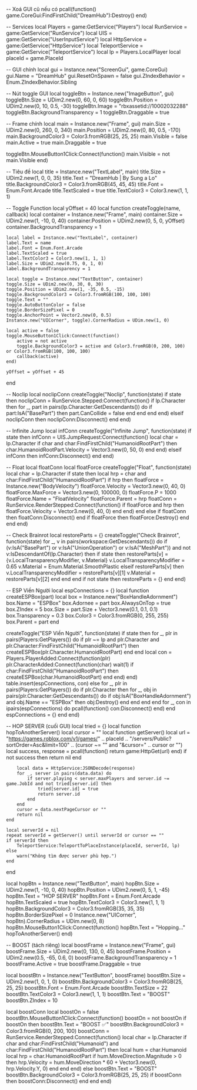 -- Xoá GUI cũ nếu có
pcall(function() game.CoreGui:FindFirstChild("DreamHub"):Destroy() end)

-- Services
local Players = game:GetService("Players")
local RunService = game:GetService("RunService")
local UIS = game:GetService("UserInputService")
local HttpService = game:GetService("HttpService")
local TeleportService = game:GetService("TeleportService")
local lp = Players.LocalPlayer
local placeId = game.PlaceId

-- GUI chính
local gui = Instance.new("ScreenGui", game.CoreGui)
gui.Name = "DreamHub"
gui.ResetOnSpawn = false
gui.ZIndexBehavior = Enum.ZIndexBehavior.Sibling

-- Nút toggle GUI
local toggleBtn = Instance.new("ImageButton", gui)
toggleBtn.Size = UDim2.new(0, 60, 0, 60)
toggleBtn.Position = UDim2.new(0, 10, 0.5, -30)
toggleBtn.Image = "rbxassetid://10002032288"
toggleBtn.BackgroundTransparency = 1
toggleBtn.Draggable = true

-- Frame chính
local main = Instance.new("Frame", gui)
main.Size = UDim2.new(0, 260, 0, 340)
main.Position = UDim2.new(0, 80, 0.5, -170)
main.BackgroundColor3 = Color3.fromRGB(25, 25, 25)
main.Visible = false
main.Active = true
main.Draggable = true

toggleBtn.MouseButton1Click:Connect(function()
	main.Visible = not main.Visible
end)

-- Tiêu đề
local title = Instance.new("TextLabel", main)
title.Size = UDim2.new(1, 0, 0, 35)
title.Text = "DreamHub | By Sung a Lo"
title.BackgroundColor3 = Color3.fromRGB(45, 45, 45)
title.Font = Enum.Font.Arcade
title.TextScaled = true
title.TextColor3 = Color3.new(1, 1, 1)

-- Toggle Function
local yOffset = 40
local function createToggle(name, callback)
	local container = Instance.new("Frame", main)
	container.Size = UDim2.new(1, -10, 0, 40)
	container.Position = UDim2.new(0, 5, 0, yOffset)
	container.BackgroundTransparency = 1

	local label = Instance.new("TextLabel", container)
	label.Text = name
	label.Font = Enum.Font.Arcade
	label.TextScaled = true
	label.TextColor3 = Color3.new(1, 1, 1)
	label.Size = UDim2.new(0.75, 0, 1, 0)
	label.BackgroundTransparency = 1

	local toggle = Instance.new("TextButton", container)
	toggle.Size = UDim2.new(0, 30, 0, 30)
	toggle.Position = UDim2.new(1, -35, 0.5, -15)
	toggle.BackgroundColor3 = Color3.fromRGB(100, 100, 100)
	toggle.Text = ""
	toggle.AutoButtonColor = false
	toggle.BorderSizePixel = 0
	toggle.AnchorPoint = Vector2.new(0, 0.5)
	Instance.new("UICorner", toggle).CornerRadius = UDim.new(1, 0)

	local active = false
	toggle.MouseButton1Click:Connect(function()
		active = not active
		toggle.BackgroundColor3 = active and Color3.fromRGB(0, 200, 100) or Color3.fromRGB(100, 100, 100)
		callback(active)
	end)

	yOffset = yOffset + 45
end

-- Noclip
local noclipConn
createToggle("Noclip", function(state)
	if state then
		noclipConn = RunService.Stepped:Connect(function()
			if lp.Character then
				for _, part in pairs(lp.Character:GetDescendants()) do
					if part:IsA("BasePart") then
						part.CanCollide = false
					end
				end
			end
		end)
	elseif noclipConn then
		noclipConn:Disconnect()
	end
end)

-- Infinite Jump
local infConn
createToggle("Infinite Jump", function(state)
	if state then
		infConn = UIS.JumpRequest:Connect(function()
			local char = lp.Character
			if char and char:FindFirstChild("HumanoidRootPart") then
				char.HumanoidRootPart.Velocity = Vector3.new(0, 50, 0)
			end
		end)
	elseif infConn then
		infConn:Disconnect()
	end
end)

-- Float
local floatConn
local floatForce
createToggle("Float", function(state)
	local char = lp.Character
	if state then
		local hrp = char and char:FindFirstChild("HumanoidRootPart")
		if hrp then
			floatForce = Instance.new("BodyVelocity")
			floatForce.Velocity = Vector3.new(0, 40, 0)
			floatForce.MaxForce = Vector3.new(0, 100000, 0)
			floatForce.P = 1000
			floatForce.Name = "FloatVelocity"
			floatForce.Parent = hrp
			floatConn = RunService.RenderStepped:Connect(function()
				if floatForce and hrp then
					floatForce.Velocity = Vector3.new(0, 40, 0)
				end
			end)
		end
	else
		if floatConn then floatConn:Disconnect() end
		if floatForce then floatForce:Destroy() end
	end
end)

-- Check Brainrot
local restoreParts = {}
createToggle("Check Brainrot", function(state)
	for _, v in pairs(workspace:GetDescendants()) do
		if (v:IsA("BasePart") or v:IsA("UnionOperation") or v:IsA("MeshPart")) and not v:IsDescendantOf(lp.Character) then
			if state then
				restoreParts[v] = {v.LocalTransparencyModifier, v.Material}
				v.LocalTransparencyModifier = 0.65
				v.Material = Enum.Material.SmoothPlastic
			elseif restoreParts[v] then
				v.LocalTransparencyModifier = restoreParts[v][1]
				v.Material = restoreParts[v][2]
			end
		end
	end
	if not state then restoreParts = {} end
end)

-- ESP Viền Người
local espConnections = {}
local function createESPBox(part)
	local box = Instance.new("BoxHandleAdornment")
	box.Name = "ESPBox"
	box.Adornee = part
	box.AlwaysOnTop = true
	box.ZIndex = 5
	box.Size = part.Size + Vector3.new(0.1, 0.1, 0.1)
	box.Transparency = 0.3
	box.Color3 = Color3.fromRGB(0, 255, 255)
	box.Parent = part
end

createToggle("ESP Viền Người", function(state)
	if state then
		for _, plr in pairs(Players:GetPlayers()) do
			if plr ~= lp and plr.Character and plr.Character:FindFirstChild("HumanoidRootPart") then
				createESPBox(plr.Character.HumanoidRootPart)
			end
		end
		local con = Players.PlayerAdded:Connect(function(plr)
			plr.CharacterAdded:Connect(function(char)
				wait(1)
				if char:FindFirstChild("HumanoidRootPart") then
					createESPBox(char.HumanoidRootPart)
				end
			end)
		end)
		table.insert(espConnections, con)
	else
		for _, plr in pairs(Players:GetPlayers()) do
			if plr.Character then
				for _, obj in pairs(plr.Character:GetDescendants()) do
					if obj:IsA("BoxHandleAdornment") and obj.Name == "ESPBox" then
						obj:Destroy()
					end
				end
			end
		end
		for _, con in ipairs(espConnections) do
			pcall(function() con:Disconnect() end)
		end
		espConnections = {}
	end
end)

-- HOP SERVER (cuối GUI)
local tried = {}
local function hopToAnotherServer()
	local cursor = ""
	local function getServer()
		local url = "https://games.roblox.com/v1/games/" .. placeId .. "/servers/Public?sortOrder=Asc&limit=100" .. (cursor ~= "" and "&cursor=" .. cursor or "")
		local success, response = pcall(function()
			return game:HttpGet(url)
		end)
		if not success then return nil end

		local data = HttpService:JSONDecode(response)
		for _, server in pairs(data.data) do
			if server.playing < server.maxPlayers and server.id ~= game.JobId and not tried[server.id] then
				tried[server.id] = true
				return server.id
			end
		end
		cursor = data.nextPageCursor or ""
		return nil
	end

	local serverId = nil
	repeat serverId = getServer() until serverId or cursor == ""
	if serverId then
		TeleportService:TeleportToPlaceInstance(placeId, serverId, lp)
	else
		warn("Không tìm được server phù hợp.")
	end
end

local hopBtn = Instance.new("TextButton", main)
hopBtn.Size = UDim2.new(1, -10, 0, 40)
hopBtn.Position = UDim2.new(0, 5, 1, -45)
hopBtn.Text = "HOP SERVER"
hopBtn.Font = Enum.Font.Arcade
hopBtn.TextScaled = true
hopBtn.TextColor3 = Color3.new(1, 1, 1)
hopBtn.BackgroundColor3 = Color3.fromRGB(35, 35, 35)
hopBtn.BorderSizePixel = 0
Instance.new("UICorner", hopBtn).CornerRadius = UDim.new(0, 8)
hopBtn.MouseButton1Click:Connect(function()
	hopBtn.Text = "Hopping..."
	hopToAnotherServer()
end)

-- BOOST (tách riêng)
local boostFrame = Instance.new("Frame", gui)
boostFrame.Size = UDim2.new(0, 130, 0, 45)
boostFrame.Position = UDim2.new(0.5, -65, 0.6, 0)
boostFrame.BackgroundTransparency = 1
boostFrame.Active = true
boostFrame.Draggable = true

local boostBtn = Instance.new("TextButton", boostFrame)
boostBtn.Size = UDim2.new(1, 0, 1, 0)
boostBtn.BackgroundColor3 = Color3.fromRGB(25, 25, 25)
boostBtn.Font = Enum.Font.Arcade
boostBtn.TextSize = 22
boostBtn.TextColor3 = Color3.new(1, 1, 1)
boostBtn.Text = "BOOST"
boostBtn.ZIndex = 10

local boostConn
local boostOn = false
boostBtn.MouseButton1Click:Connect(function()
	boostOn = not boostOn
	if boostOn then
		boostBtn.Text = "BOOST ✅"
		boostBtn.BackgroundColor3 = Color3.fromRGB(0, 200, 100)
		boostConn = RunService.RenderStepped:Connect(function()
			local char = lp.Character
			if char and char:FindFirstChild("Humanoid") and char:FindFirstChild("HumanoidRootPart") then
				local hum = char.Humanoid
				local hrp = char.HumanoidRootPart
				if hum.MoveDirection.Magnitude > 0 then
					hrp.Velocity = hum.MoveDirection * 60 + Vector3.new(0, hrp.Velocity.Y, 0)
				end
			end
		end)
	else
		boostBtn.Text = "BOOST"
		boostBtn.BackgroundColor3 = Color3.fromRGB(25, 25, 25)
		if boostConn then boostConn:Disconnect() end
	end
end)
